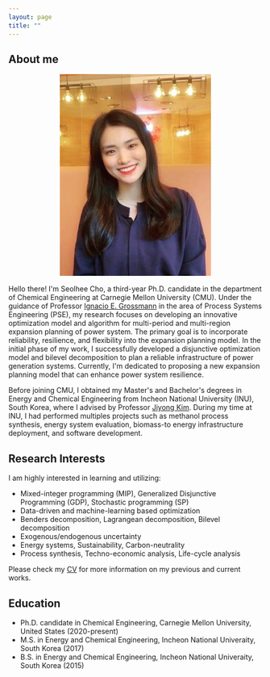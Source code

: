 ```yaml
---
layout: page
title: ""
---
```


## About me

<div align="center">
 <img width="300" height="400" src="/assets/img/photo.jpg"/>
</div>

Hello there! I'm Seolhee Cho, a third-year Ph.D. candidate in the department of Chemical Engineering at Carnegie Mellon University (CMU). Under the guidance of Professor [Ignacio E. Grossmann](http://egon.cheme.cmu.edu/) in the area of Process Systems Engineering (PSE), my research focuses on developing an innovative optimization model and algorithm for multi-period and multi-region expansion planning of power system. The primary goal is to incorporate reliability, resilience, and flexibility into the expansion planning model. In the initial phase of my work, I successfully developed a disjunctive optimization model and bilevel decomposition to plan a reliable infrastructure of power generation systems. Currently, I'm dedicated to proposing a new expansion planning model that can enhance power system resilience.

Before joining CMU, I obtained my Master's and Bachelor's degrees in Energy and Chemical Engineering from Incheon National University (INU), South Korea, where I advised by Professor [Jiyong Kim](https://jkimlab.wixsite.com/ipse). During my time at INU, I had performed multiples projects such as methanol process synthesis, energy system evaluation, biomass-to energy infrastructure deployment, and software development. 


## Research Interests
I am highly interested in learning and utilizing: 
 - Mixed-integer programming (MIP), Generalized Disjunctive Programming (GDP), Stochastic programming (SP)
 - Data-driven and machine-learning based optimization
 - Benders decomposition, Lagrangean decomposition, Bilevel decomposition
 - Exogenous/endogenous uncertainty
 - Energy systems, Sustainability, Carbon-neutrality
 - Process synthesis, Techno-economic analysis, Life-cycle analysis

Please check my [CV](/assets/pdf/cho.pdf) for more information on my previous and current works. 


## Education
 - Ph.D. candidate in Chemical Engineering, Carnegie Mellon University, United States (2020-present)
 - M.S. in Energy and Chemical Engineering, Incheon National Univeraity, South Korea (2017)
 - B.S. in Energy and Chemical Engineering, Incheon National Univeraity, South Korea (2015)
